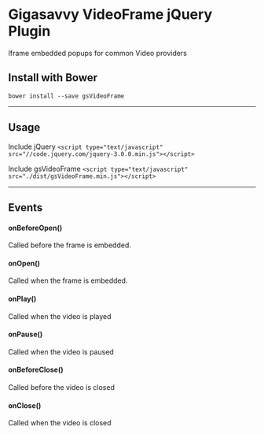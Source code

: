 # Gigasavvy VideoFrame jQuery Plugin
Iframe embedded popups for common Video providers

## Install with Bower

```bower install --save gsVideoFrame```

***

## Usage

Include jQuery
```<script type="text/javascript" src="//code.jquery.com/jquery-3.0.0.min.js"></script>```

Include gsVideoFrame
```<script type="text/javascript" src="./dist/gsVideoFrame.min.js"></script>```

***

## Events

#### onBeforeOpen()
Called before the frame is embedded.

#### onOpen()
Called when the frame is embedded.

#### onPlay()
Called when the video is played

#### onPause()
Called when the video is paused

#### onBeforeClose()
Called before the video is closed

#### onClose()
Called when the video is closed
